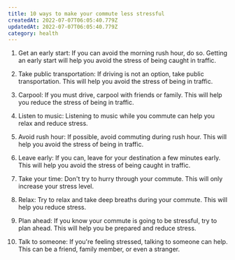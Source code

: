 ```yaml
---
title: 10 ways to make your commute less stressful
createdAt: 2022-07-07T06:05:40.779Z
updatedAt: 2022-07-07T06:05:40.779Z
category: health
---
```


1. Get an early start: If you can avoid the morning rush hour, do so. Getting an early start will help you avoid the stress of being caught in traffic.

2. Take public transportation: If driving is not an option, take public transportation. This will help you avoid the stress of being in traffic.

3. Carpool: If you must drive, carpool with friends or family. This will help you reduce the stress of being in traffic.

4. Listen to music: Listening to music while you commute can help you relax and reduce stress.

5. Avoid rush hour: If possible, avoid commuting during rush hour. This will help you avoid the stress of being in traffic.

6. Leave early: If you can, leave for your destination a few minutes early. This will help you avoid the stress of being caught in traffic.

7. Take your time: Don't try to hurry through your commute. This will only increase your stress level.

8. Relax: Try to relax and take deep breaths during your commute. This will help you reduce stress.

9. Plan ahead: If you know your commute is going to be stressful, try to plan ahead. This will help you be prepared and reduce stress.

10. Talk to someone: If you're feeling stressed, talking to someone can help. This can be a friend, family member, or even a stranger.
